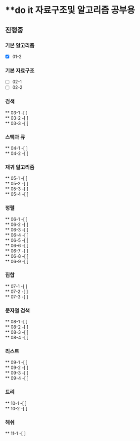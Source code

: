 # **do it 자료구조및 알고리즘 공부용

## 진행중

### 기본 알고리즘

-[x] 01-2 	

### 기본 자료구조 
		
-[ ] 02-1 	
-[ ] 02-2 	

### 검색 

** 03-1 -[ ]	
** 03-2 -[ ]	
** 03-3 -[ ]	

### 스택과 큐 

** 04-1 -[ ]	
** 04-2 -[ ]	

### 재귀 알고리즘 

** 05-1 -[ ]	
** 05-2 -[ ]	
** 05-3 -[ ]	
** 05-4 -[ ]	

### 정렬 

** 06-1 -[ ]	
** 06-2 -[ ]	
** 06-3 -[ ]	
** 06-4 -[ ]	
** 06-5 -[ ]	
** 06-6 -[ ]	
** 06-7 -[ ]	
** 06-8 -[ ]	
** 06-9 -[ ]	

### 집합 

** 07-1 -[ ]	
** 07-2 -[ ]	
** 07-3 -[ ]	

### 문자열 검색 

** 08-1 -[ ]	
** 08-2 -[ ]	
** 08-3 -[ ]	
** 08-4 -[ ]	

### 리스트 

** 09-1 -[ ]	
** 09-2 -[ ]	
** 09-3 -[ ]	
** 09-4 -[ ]	

### 트리 

** 10-1 -[ ]	
** 10-2 -[ ]	

### 해쉬 

** 11-1 -[ ]	


